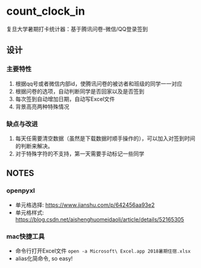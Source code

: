 # count_clock_in
复旦大学暑期打卡统计器：基于腾讯问卷-微信/QQ登录签到

## 设计

### 主要特性

1. 根据qq号或者微信内部id，使腾讯问卷的被访者和班级的同学一一对应
2. 根据问卷的选项，自动判断同学是否回家以及是否签到
3. 每次签到自动增加日期，自动写Excel文件
4. 背景高亮两种特殊情况

### 缺点与改进

1. 每天任需要清空数据（虽然是下载数据时顺手操作的），可以加入对签到时间的判断来解决。
2. 对于特殊字符的不支持，第一天需要手动标记一些同学

## NOTES

### openpyxl

+ 单元格选择: https://www.jianshu.com/p/642456aa93e2
+ 单元格样式: https://blog.csdn.net/aishenghuomeidaoli/article/details/52165305

### mac快捷工具

+ 命令行打开Excel文件 `open -a Microsoft\ Excel.app 2018暑期住宿.xlsx`
+ alias化简命令, so easy!